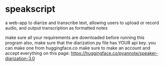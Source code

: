 # speakscript
a web-app to diarize and transcribe text, allowing users to upload or record audio, and output transcription as formatted notes

make sure all your requirements are downloaded before running this program
also, make sure that the diarization.py file has YOUR api key. you can make one from huggingface.co
make sure to make an account and accept everything on this page:
https://huggingface.co/pyannote/speaker-diarization-3.0

